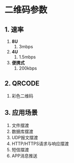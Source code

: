 # 二维码参数

## 1. 速率

1. **8U**
   1. 3mbps
2. **4U**
   1. 1.5mbps
3. **便携式**
   1. 200kbps

##  2. QRCODE

1.  彩色二维码

## 3. 应用场景

1. 文件摆渡
2. 数据库摆渡
3. UDP报文摆渡
4. HTTP/HTTPS请求与响应摆渡
5. 短信摆渡
6. APP消息推送
